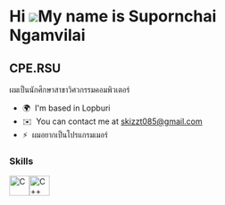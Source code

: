 Hi ![](https://user-images.githubusercontent.com/18350557/176309783-0785949b-9127-417c-8b55-ab5a4333674e.gif)My name is Supornchai Ngamvilai
============================================================================================================================================

CPE.RSU
-------

ผมเป็นนักศึกษาสาขาวิศวกรรมคอมพิวเตอร์

* 🌍  I'm based in Lopburi
* ✉️  You can contact me at [skizzt085@gmail.com](mailto:skizzt085@gmail.com)
* ⚡  ผมอยากเป็นโปรแกรมเมอร์

### Skills


<p align="left">
<a href="https://docs.microsoft.com/en-us/cpp/?view=msvc-170" target="_blank" rel="noreferrer"><img src="https://raw.githubusercontent.com/danielcranney/readme-generator/main/public/icons/skills/c-colored.svg" width="36" height="36" alt="C" /></a><a href="https://docs.microsoft.com/en-us/cpp/?view=msvc-170" target="_blank" rel="noreferrer"><img src="https://raw.githubusercontent.com/danielcranney/readme-generator/main/public/icons/skills/cplusplus-colored.svg" width="36" height="36" alt="C++" /></a>
</p>
